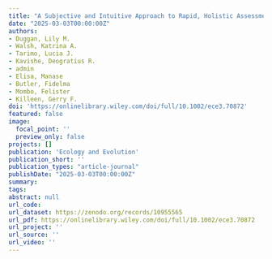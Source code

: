 ```yaml
---
title: "A Subjective and Intuitive Approach to Rapid, Holistic Assessment of Natural Ecosystem Integrity Across a Community-Managed Conservation Area in Southern Tanzania"
date: "2025-03-03T00:00:00Z"
authors:
- Duggan, Lily M. 
- Walsh, Katrina A. 
- Tarimo, Lucia J. 
- Kavishe, Deogratius R. 
- admin  
- Elisa, Manase 
- Butler, Fidelma 
- Mombo, Felister 
- Killeen, Gerry F.
doi: 'https://onlinelibrary.wiley.com/doi/full/10.1002/ece3.70872'
featured: false
image:
  focal_point: ''
  preview_only: false
projects: []
publication: 'Ecology and Evolution'
publication_short: ''
publication_types: "article-journal"
publishDate: "2025-03-03T00:00:00Z"
summary: 
tags: 
abstract: null
url_code: 
url_dataset: https://zenodo.org/records/10955565
url_pdf: https://onlinelibrary.wiley.com/doi/full/10.1002/ece3.70872
url_project: ''
url_source: ''
url_video: ''
---
```




